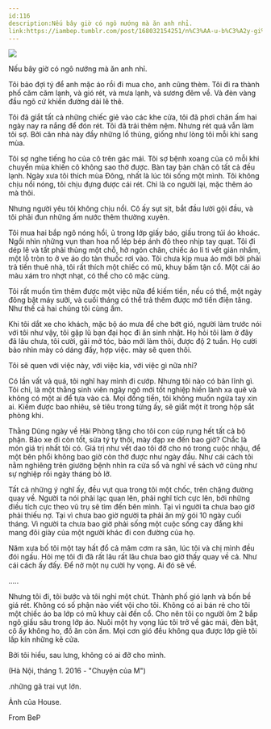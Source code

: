 ```yaml
---
id:116
description:Nếu bây giờ có ngô nướng mà ăn anh nhỉ.
link:https://iambep.tumblr.com/post/168032154251/n%C3%AA-u-b%C3%A2y-gi%C6%A1-co-ng%C3%B4-n%C6%B0%C6%A1-ng-ma-%C4%83n-anh-nhi-t%C3%B4i
---
```


![](https://64.media.tumblr.com/08599dcbdcee1eaf14b05161aeabf620/tumblr_p07opgxYMP1u3a9rjo1_1280.jpg)

Nếu bây giờ có ngô nướng mà ăn anh nhỉ.

Tôi bảo đợi tý để anh mặc áo rồi đi mua cho, anh cũng thèm. Tôi
đi ra thành phố căm căm lạnh, và gió rét, và mưa lạnh, và sương
đêm về. Và đèn vàng đầu ngõ cứ khiến đường dài lê thê.

Tôi đã giắt tất cả những chiếc giẻ vào các khe cửa, tôi đã phơi
chăn ấm hai ngày nay ra nắng để đón rét. Tôi đã trải thêm nệm.
Nhưng rét quá vẫn làm tôi sợ. Bởi căn nhà này đầy những lổ thủng,
giống như lòng tôi mỗi khi sang mùa.

Tôi sợ nghe tiếng ho của cô trên gác mái. Tôi sợ bệnh xoang của
cô mỗi khi chuyển mùa khiến cô không sao thở được. Bàn tay bàn chân
cô tất cả đều lạnh. Ngày xưa tôi thích mùa Đông, nhất là lúc tôi
sống một mình. Tôi không chịu nổi nóng, tôi chịu đựng được cái
rét. Chỉ là co người lại, mặc thêm áo mà thôi.

Nhưng người yêu tôi không chịu nổi. Cô ấy sụt sịt, bắt đầu lười
gội đầu, và tôi phải đun những ấm nước thêm thường xuyên.

Tôi mua hai bắp ngô nóng hổi, ủ trong lớp giấy báo, giấu trong túi
áo khoác. Ngồi nhìn những vụn than hoa nổ lép bép ánh đỏ theo
nhịp tay quạt. Tôi đi dép lê và tất phải thủng một chỗ, hở ngón
chân, chiếc áo li ti vết gián nhấm, một lỗ tròn to ở ve áo do
tàn thuốc rơi vào. Tôi chưa kịp mua áo mới bởi phải trả tiền thuê
nhà, tôi rất thích một chiếc có mũ, khuy bấm tận cổ. Một cái
áo màu xám tro nhợt nhạt, có thể cho cô mặc cùng.

Tôi rất muốn tìm thêm được một việc nữa để kiếm tiền, nếu có
thể, một ngày đông bật máy sưởi, và cuối tháng có thể trả thêm
được mớ tiền điện tăng. Như thế cả hai chúng tôi cùng ấm.

Khi tôi dắt xe cho khách, mặc bộ áo mưa để che bớt gió, người làm
trước nói với tôi như vậy, tôi gặp lũ bạn đại học đi ăn sinh nhật.
Họ hỏi tôi làm ở đây đã lâu chưa, tôi cười, gãi mớ tóc, bảo mới
làm thôi, được độ 2 tuần. Họ cười bảo nhìn mày có dáng đấy,
hợp việc. mày sẽ quen thôi.

Tôi sẽ quen với việc này, với việc kia, với việc gì nữa nhỉ?

Có lần vất vả quá, tôi nghĩ hay mình đi cướp. Nhưng tôi nào có
bản lĩnh gì. Tôi chỉ, là một thằng sinh viên ngây ngô mới tốt nghiệp
hiền lành xa quê và không có một ai để tựa vào cả. Mọi đồng tiền,
tôi không muốn ngửa tay xin ai. Kiếm được bao nhiêu, sẽ tiêu trong
từng ấy, sẽ giắt một ít trong hộp sắt phòng khi.

Thằng Dũng ngày về Hải Phòng tặng cho tôi con cúp rụng hết tất
cả bộ phận. Bảo xe đi còn tốt, sửa tý ty thôi, mày đạp xe đến
bao giờ? Chắc là món giá trị nhất tôi có. Giá trị như vết dao
tôi đỡ cho nó trong cuộc nhậu, để một bên phổi không bao giờ còn
thở được như ngày đầu. Như cái cách tôi nằm nghiêng trên giường
bệnh nhìn ra cửa sổ và nghĩ về sách vở cũng như sự nghiệp rồi
ngày tháng bỏ lỡ.

Tất cả những ý nghĩ ấy, đều vụt qua trong tôi một chốc, trên chặng
đường quay về. Người ta nói phải lạc quan lên, phải nghĩ tích cực
lên, bởi những điều tích cực theo vũ trụ sẽ tìm đến bên mình.
Tại vì người ta chưa bao giờ phải thiếu nợ. Tại vì chưa bao giờ
người ta phải ăn mỳ gói 10 ngày cuối tháng. Vì người ta chưa bao
giờ phải sống một cuộc sống cay đắng khi mang đôi giày của một
người khác đi con đường của họ.

Năm xưa bố tôi một tay hất đổ cả mâm cơm ra sân, lúc tôi và chị
mình đều đói ngấu. Hỏi mẹ tôi đi đã rất lâu rất lâu chưa bao giờ
thấy quay về cả. Như cái cách ấy đấy. Để nở một nụ cười hy vọng.
Ai đó sẽ về.

.....

Nhưng tôi đi, tôi bước và tôi nghỉ một chút. Thành phố gió lạnh
và bốn bề giá rét. Không có số phận nào viết vội cho tôi. Không
có ai bán rẻ cho tôi một chiếc áo ba lớp có mũ khuy cài đến cổ.
Cho nên tôi co người ôm 2 bắp ngô giấu sâu trong lớp áo. Nuôi một
hy vọng lúc tôi trở về gác mái, đèn bật, cô ấy không ho, đồ ăn
còn ấm. Mọi cơn gió đều không qua được lớp giẻ tôi lấp kín những
kẽ cửa.

Bởi tôi hiểu, sau lưng, không có ai đỡ cho mình.

(Hà Nội, tháng 1. 2016 - "Chuyện của M")

.những gã trai vụt lớn.

Ảnh của House.

From BeP